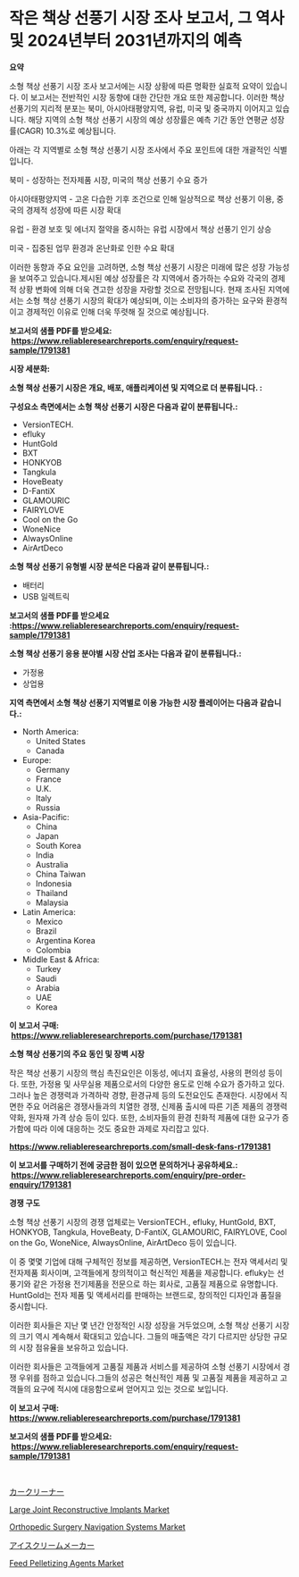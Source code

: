 <p><h1>작은 책상 선풍기 시장 조사 보고서, 그 역사 및 2024년부터 2031년까지의 예측</h1></p><p><strong>요약</strong></p>
<p><p>소형 책상 선풍기 시장 조사 보고서에는 시장 상황에 따른 명확한 실효적 요약이 있습니다. 이 보고서는 전반적인 시장 동향에 대한 간단한 개요 또한 제공합니다. 이러한 책상 선풍기의 지리적 분포는 북미, 아시아태평양지역, 유럽, 미국 및 중국까지 이어지고 있습니다. 해당 지역의 소형 책상 선풍기 시장의 예상 성장률은 예측 기간 동안 연평균 성장률(CAGR) 10.3%로 예상됩니다.</p><p>아래는 각 지역별로 소형 책상 선풍기 시장 조사에서 주요 포인트에 대한 개괄적인 식별입니다.</p><p>북미 - 성장하는 전자제품 시장, 미국의 책상 선풍기 수요 증가</p><p>아시아태평양지역 - 고온 다습한 기후 조건으로 인해 일상적으로 책상 선풍기 이용, 중국의 경제적 성장에 따른 시장 확대</p><p>유럽 - 환경 보호 및 에너지 절약을 중시하는 유럽 시장에서 책상 선풍기 인기 상승</p><p>미국 - 집중된 업무 환경과 온난화로 인한 수요 확대</p><p>이러한 동향과 주요 요인을 고려하면, 소형 책상 선풍기 시장은 미래에 많은 성장 가능성을 보여주고 있습니다.제시된 예상 성장률은 각 지역에서 증가하는 수요와 각국의 경제적 상황 변화에 의해 더욱 견고한 성장을 자랑할 것으로 전망됩니다. 현재 조사된 지역에서는 소형 책상 선풍기 시장의 확대가 예상되며, 이는 소비자의 증가하는 요구와 환경적이고 경제적인 이유로 인해 더욱 뚜렷해 질 것으로 예상됩니다.</p></p>
<p><strong>보고서의 샘플 PDF를 받으세요: &nbsp;<a href="https://www.reliableresearchreports.com/enquiry/request-sample/1791381">https://www.reliableresearchreports.com/enquiry/request-sample/1791381</a></strong></p>
<p><strong>시장 세분화:</strong></p>
<p><strong> 소형 책상 선풍기 시장은 개요, 배포, 애플리케이션 및 지역으로 더 분류됩니다. :</strong></p>
<p><strong>구성요소 측면에서는 소형 책상 선풍기 시장은 다음과 같이 분류됩니다.:</strong></p>
<p><ul><li>VersionTECH.</li><li>efluky</li><li>HuntGold</li><li>BXT</li><li>HONKYOB</li><li>Tangkula</li><li>HoveBeaty</li><li>D-FantiX</li><li>GLAMOURIC</li><li>FAIRYLOVE</li><li>Cool on the Go</li><li>WoneNice</li><li>AlwaysOnline</li><li>AirArtDeco</li></ul></p>
<p><strong> 소형 책상 선풍기 유형별 시장 분석은 다음과 같이 분류됩니다.:</strong></p>
<p><ul><li>배터리</li><li>USB 일렉트릭</li></ul></p>
<p><strong>보고서의 샘플 PDF를 받으세요 :<a href="https://www.reliableresearchreports.com/enquiry/request-sample/1791381">https://www.reliableresearchreports.com/enquiry/request-sample/1791381</a></strong></p>
<p><strong> 소형 책상 선풍기 응용 분야별 시장 산업 조사는 다음과 같이 분류됩니다.:</strong></p>
<p><ul><li>가정용</li><li>상업용</li></ul></p>
<p><strong>지역 측면에서 소형 책상 선풍기 지역별로 이용 가능한 시장 플레이어는 다음과 같습니다.:</strong></p>
<p><ul>
    <li>
        North America:
        <ul>
            <li>United States</li>
            <li>Canada</li>
        </ul>
    </li>
    <li>
        Europe:
        <ul>
            <li>Germany</li>
            <li>France</li>
            <li>U.K.</li>
            <li>Italy</li>
            <li>Russia</li>
        </ul>
    </li>
    <li>
        Asia-Pacific:
        <ul>
            <li>China</li>
            <li>Japan</li>
            <li>South Korea</li>
            <li>India</li>
            <li>Australia</li>
            <li>China Taiwan</li>
            <li>Indonesia</li>
            <li>Thailand</li>
            <li>Malaysia</li>
        </ul>
    </li>
    <li>
        Latin America:
        <ul>
            <li>Mexico</li>
            <li>Brazil</li>
            <li>Argentina Korea</li>
            <li>Colombia</li>
        </ul>
    </li>
    <li>
        Middle East & Africa:
        <ul>
            <li>Turkey</li>
            <li>Saudi</li>
            <li>Arabia</li>
            <li>UAE</li>
            <li>Korea</li>
        </ul>
    </li>
    </ul></p>
<p><strong>이 보고서 구매: &nbsp;<a href="https://www.reliableresearchreports.com/purchase/1791381">https://www.reliableresearchreports.com/purchase/1791381</a></strong></p>
<p><strong>소형 책상 선풍기의 주요 동인 및 장벽 시장</strong></p>
<p><p>작은 책상 선풍기 시장의 핵심 촉진요인은 이동성, 에너지 효율성, 사용의 편의성 등이다. 또한, 가정용 및 사무실용 제품으로서의 다양한 용도로 인해 수요가 증가하고 있다. 그러나 높은 경쟁력과 가격하락 경향, 환경규제 등의 도전요인도 존재한다. 시장에서 직면한 주요 어려움은 경쟁사들과의 치열한 경쟁, 신제품 출시에 따른 기존 제품의 경쟁력 약화, 원자재 가격 상승 등이 있다. 또한, 소비자들의 환경 친화적 제품에 대한 요구가 증가함에 따라 이에 대응하는 것도 중요한 과제로 자리잡고 있다.</p></p>
<p><strong><a href="https://www.reliableresearchreports.com/small-desk-fans-r1791381">https://www.reliableresearchreports.com/small-desk-fans-r1791381</a></strong></p>
<p><strong>이 보고서를 구매하기 전에 궁금한 점이 있으면 문의하거나 공유하세요.: &nbsp;<a href="https://www.reliableresearchreports.com/enquiry/pre-order-enquiry/1791381">https://www.reliableresearchreports.com/enquiry/pre-order-enquiry/1791381</a></strong></p>
<p><strong>경쟁 구도</strong></p>
<p><p>소형 책상 선풍기 시장의 경쟁 업체로는 VersionTECH., efluky, HuntGold, BXT, HONKYOB, Tangkula, HoveBeaty, D-FantiX, GLAMOURIC, FAIRYLOVE, Cool on the Go, WoneNice, AlwaysOnline, AirArtDeco 등이 있습니다.</p><p>이 중 몇몇 기업에 대해 구체적인 정보를 제공하면, VersionTECH.는 전자 액세서리 및 전자제품 회사이며, 고객들에게 창의적이고 혁신적인 제품을 제공합니다. efluky는 선풍기와 같은 가정용 전기제품을 전문으로 하는 회사로, 고품질 제품으로 유명합니다. HuntGold는 전자 제품 및 액세서리를 판매하는 브랜드로, 창의적인 디자인과 품질을 중시합니다.</p><p>이러한 회사들은 지난 몇 년간 안정적인 시장 성장을 거두었으며, 소형 책상 선풍기 시장의 크기 역시 계속해서 확대되고 있습니다. 그들의 매출액은 각기 다르지만 상당한 규모의 시장 점유율을 보유하고 있습니다.</p><p>이러한 회사들은 고객들에게 고품질 제품과 서비스를 제공하여 소형 선풍기 시장에서 경쟁 우위를 점하고 있습니다.그들의 성공은 혁신적인 제품 및 고품질 제품을 제공하고 고객들의 요구에 적시에 대응함으로써 얻어지고 있는 것으로 보입니다.</p></p>
<p><strong>이 보고서 구매: &nbsp; <a href="https://www.reliableresearchreports.com/purchase/1791381">https://www.reliableresearchreports.com/purchase/1791381</a></strong></p>
<p><strong>보고서의 샘플 PDF를 받으세요: &nbsp;<a href="https://www.reliableresearchreports.com/enquiry/request-sample/1791381">https://www.reliableresearchreports.com/enquiry/request-sample/1791381</a></strong><strong></strong></p>
<p>&nbsp;</p>
<p><p><a href="https://github.com/ppmazlotr77499/Market-Research-Report-List-1/blob/main/505879424062.md">カークリーナー</a></p><p><a href="https://github.com/lylyparadise/Market-Research-Report-List-2/blob/main/large-joint-reconstructive-implants-market.md">Large Joint Reconstructive Implants Market</a></p><p><a href="https://github.com/johnbach50/Market-Research-Report-List-2/blob/main/orthopedic-surgery-navigation-systems-market.md">Orthopedic Surgery Navigation Systems Market</a></p><p><a href="https://github.com/joaejkdzgyljvo6/Market-Research-Report-List-1/blob/main/323780124063.md">アイスクリームメーカー</a></p><p><a href="https://issuu.com/reportprime-2/docs/feed-pelletizing-agents-market-size-2030.pptx">Feed Pelletizing Agents Market</a></p></p>